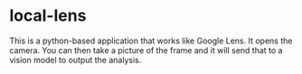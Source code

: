 # local-lens
 This is a python-based application that works like Google Lens. It opens the camera. You can then take a picture of the frame and it will send that to a vision model to output the analysis.
